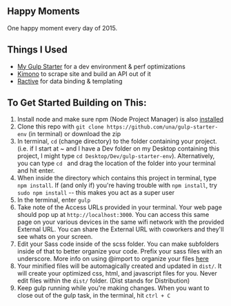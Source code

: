 Happy Moments
---

One happy moment every day of 2015.

## Things I Used

- [My Gulp Starter](http://github.com/una/gulp-starter-env) for a dev environment & perf optimizations
- [Kimono](https://www.kimonolabs.com/) to scrape site and build an API out of it
- [Ractive](http://www.ractivejs.org/) for data binding & templating

## To Get Started Building on This:

1. Install node and make sure npm (Node Project Manager) is also [installed](http://blog.nodeknockout.com/post/65463770933/how-to-install-node-js-and-npm)
2. Clone this repo with `git clone https://github.com/una/gulp-starter-env` (in terminal) or download the zip
3. In terminal, `cd` (change directory) to the folder containing your project. (i.e. if I start at ~ and I have a Dev folder on my Desktop containing this project, I might type `cd Desktop/Dev/gulp-starter-env`). Alternatively, you can type `cd ` and drag the location of the folder into your terminal and hit enter.
4. When inside the directory which contains this project in terminal, type `npm install`. If (and only if) you're having trouble with `npm install`, try `sudo npm install` -- this makes you act as a super user
5. In the terminal, enter `gulp`
6. Take note of the Access URLs provided in your terminal. Your web page should pop up at `http://localhost:3000`. You can access this same page on your various devices in the same wifi network with the provided External URL. You can share the External URL with coworkers and they'll see whats on your screen.
7. Edit your Sass code inside of the scss folder. You can make subfolders inside of that to better organize your code. Prefix your sass files with an underscore. More info on using @import to organize your files [here](http://sass-guidelin.es/#main-file)
8. Your minified files will be automagically created and updated in `dist/`. It will create your optimized css, html, and javascript files for you. Never edit files within the `dist/` folder. (Dist stands for Distribution)
9. Keep gulp running while you're making changes. When you want to close out of the gulp task, in the terminal, hit `ctrl + C`